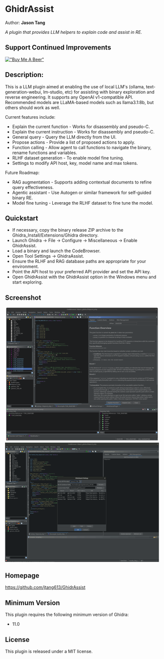 # GhidrAssist
Author: **Jason Tang**

_A plugin that provides LLM helpers to explain code and assist in RE._

## Support Continued Improvements

[!["Buy Me A Beer"](https://www.buymeacoffee.com/assets/img/custom_images/orange_img.png)](https://buymeacoffee.com/jtang613)

## Description:

This is a LLM plugin aimed at enabling the use of local LLM's (ollama, text-generation-webui, lm-studio, etc) for assisting with binary exploration and reverse engineering. It supports any OpenAI v1-compatible API. Recommended models are LLaMA-based models such as llama3.1:8b, but others should work as well.

Current features include:
* Explain the current function - Works for disassembly and pseudo-C.
* Explain the current instruction - Works for disassembly and pseudo-C.
* General query - Query the LLM directly from the UI.
* Propose actions - Provide a list of proposed actions to apply.
* Function calling - Allow agent to call functions to navigate the binary, rename functions and variables.
* RLHF dataset generation - To enable model fine tuning.
* Settings to modify API host, key, model name and max tokens.

Future Roadmap:
* RAG augmentation - Supports adding contextual documents to refine query effectiveness.
* Agentic assistant - Use Autogen or similar framework for self-guided binary RE.
* Model fine tuning - Leverage the RLHF dataset to fine tune the model.

## Quickstart

* If necessary, copy the binary release ZIP archive to the Ghidra_Install/Extensions/Ghidra directory.
* Launch Ghidra -> File -> Configure -> Miscellaneous -> Enable GhidrAssist.
* Load a binary and launch the CodeBrowser.
* Open Tool Settings -> GhidraAssist.
* Ensure the RLHF and RAG database paths are appropriate for your environment.
* Point the API host to your preferred API provider and set the API key. 
* Open GhidrAssist with the GhidrAssist option in the Windows menu and start exploring.

## Screenshot
![Screenshot](/res/screenshot1.png)
![Screenshots](/res/screenshots_anim.gif)

## Homepage
https://github.com/jtang613/GhidrAssist


## Minimum Version

This plugin requires the following minimum version of Ghidra:

* 11.0

## License

This plugin is released under a MIT license.
